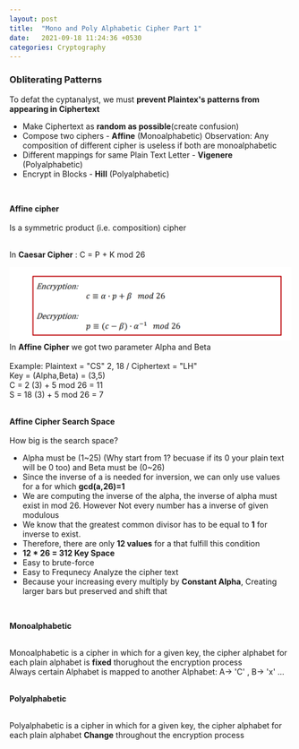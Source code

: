 ```yaml
---
layout: post
title:  "Mono and Poly Alphabetic Cipher Part 1"
date:   2021-09-18 11:24:36 +0530
categories: Cryptography
---
```


### **Obliterating Patterns** <br/>


To defat the cyptanalyst, we must **prevent Plaintex's patterns from appearing in Ciphertext** <br/>
    
   - Make Ciphertext as **random as possible**(create confusion) <br/> 
   - Compose two ciphers - **Affine** (Monoalphabetic) Observation: Any composition of different cipher is useless if both are monoalphabetic <br/>
   - Different mappings for same Plain Text Letter - **Vigenere** (Polyalphabetic) <br/>
   - Encrypt in Blocks - **Hill** (Polyalphabetic) <br/>
<br/>

**Affine cipher** <br/>
<br/>
Is a symmetric product (i.e. composition) cipher <br/>
<br/>

In **Caesar Cipher** : C = P + K mod 26 <br/>

![Image Alt MemoryLayout](/assets/affine.png) <br/>
In **Affine Cipher** we got two parameter Alpha and Beta <br/>
<br/>
Example: Plaintext = "CS" 2, 18 / Ciphertext = "LH" <br/>
Key = (Alpha,Beta) = (3,5) <br/>
C = 2 (3) + 5 mod 26 = 11<br/>
S = 18 (3) + 5 mod 26 = 7<br/>
<br/>

**Affine Cipher Search Space**<br/>
<br/>
How big is the search space? <br/>

- Alpha must be (1~25) (Why start from 1? becuase if its 0 your plain text will be 0 too) and Beta must be (0~26) <br/>
- Since the inverse of a is needed for inversion, we can only use values for a for which **gcd(a,26)=1** <br/>
- We are computing the inverse of the alpha, the inverse of alpha must exist in mod 26. However Not every number has a inverse of given modulous <br/>
- We  know that the greatest common divisor has to be equal to **1** for inverse to exist.  <br/>
- Therefore, there are only **12 values** for a that fulfill this condition <br/>
- **12 * 26 = 312 Key Space**
- Easy to brute-force <br/>
- Easy to Frequnecy Analyze the cipher text <br/>
- Because your increasing every multiply by **Constant Alpha**, Creating larger bars but preserved and shift that <br/>
<br/>

**Monoalphabetic** <br/>
<br/>

Monoalphabetic is a cipher in which for a given key, the cipher alphabet for each plain alphabet is **fixed** thorughout the encryption process <br/>
Always certain Alphabet is mapped to another Alphabet: A-> 'C' , B-> 'x' ... <br/>
<br/>

**Polyalphabetic** <br/>
<br/>

Polyalphabetic is a cipher in which for a given key, the cipher alphabet for each plain alphabet **Change** throughout the encryption process <br/>
<br/>


